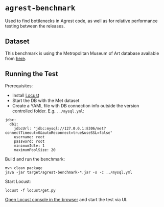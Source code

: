 # `agrest-benchmark`

Used to find bottlenecks in Agrest code, as well as for relative performance testing between the releases.

## Dataset

This benchmark is using the Metropolitan Museum of Art database available from [here](https://github.com/andrus/met-data).

## Running the Test

Prerequisites:

* Install [Locust](https://locust.io/)
* Start the DB with the Met dataset
* Create a YAML file with DB connection info outside the version controlled folder. E.g. `../mysql.yml`:
```
jdbc:
  db1:
    jdbcUrl: "jdbc:mysql://127.0.0.1:8306/met?connectTimeout=0&autoReconnect=true&useSSL=false"
    username: root
    password: root
    minimumIdle: 1
    maximumPoolSize: 20
```

Build and run the benchmark:
```
mvn clean package
java -jar target/agrest-benchmark-*.jar -s -c ../mysql.yml
```
Start Locust:
```
locust -f locust/get.py
```
[Open Locust console in the browser](http://127.0.0.1:8089/) and start the test via UI.